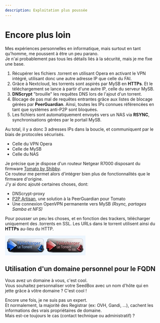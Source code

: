 ```yaml
---
description: Exploitation plus poussée
---
```


# Encore plus loin

Mes expériences personnelles en informatique, mais surtout en tant qu'homme, me poussent à être un peu parano.  
Je n'ai probablement pas tous les détails liés à la sécurité, mais je me fixe une base.

1. Récupérer les fichiers .torrent en utilisant Opera en activant le VPN intégré, utilisant donc une autre adresse IP que celle du FAI.
2. Grâce à Nextcloud, les torrents sont aspirés par MySB en **HTTPs**. Et le téléchargement se lance à partir d'une autre IP, celle du serveur MySB.
3. **DNScrypt** "brouille" les requêtes DNS lors de l'ajout d'un torrent.
4. Blocage de pas mal de requêtes entrantes grâce aux listes de blocage gérées par **PeerGuardian**. Ainsi, toutes les IPs connues référencées en tant que systèmes anti-P2P sont bloquées.
5. Les fichiers sont automatiquement envoyés vers un NAS via **RSYNC**, synchronisations gérées par le portail MySB.

Au total, il y a donc 3 adresses IPs dans la boucle, et communiquent par le biais de protocoles sécurisés.

* Celle du VPN Opera
* Celle de MySB
* Celle du NAS

Je précise que je dispose d'un routeur Netgear R7000 disposant du firmware [Tomato by Shibby](http://tomato.groov.pl/).  
Ce routeur me permet alors d'intégrer bien plus de fonctionnalités que le firmware d'origine.  
J'y ai donc ajouté certaines choses, dont:

* DNScrypt-proxy
* [P2P Artisan](http://www.linksysinfo.org/index.php?threads/p2partisan-v5-14-v6-08-mass-ip-blocking-peerblock-peerguardian-for-tomato.69128/#post-235301), une solution à la PeerGuardian pour Tomato
* Une connexion OpenVPN permanente vers MySB _\(Rsync, partages Samba et NFS\)_

Pour pousser un peu les choses, et en fonction des trackers, télécharger uniquement des .torrents en SSL. Les URLs dans le torrent utilisent ainsi du **HTTPs** au-lieu du HTTP.

![T&#xE9;l&#xE9;chargement du Torrent en HTTP ou HTTPs](../.gitbook/assets/torrent_ssl.jpg)

## Utilisation d'un domaine personnel pour le FQDN

Vous avez un domaine à vous, c'est cool.  
Vous souhaitez personnaliser votre SeedBox avec un nom d'hôte qui en jette grâce à vôtre domaine ? C'est cool !

Encore une fois, je ne suis pas un expert.  
Et normalement, la majorité des Registrar \(ex: OVH, Gandi, ...\), cachent les informations des vrais propriétaires de domaine.  
Mais est-ce toujours le cas \(contact technique ou administratif\) ?

